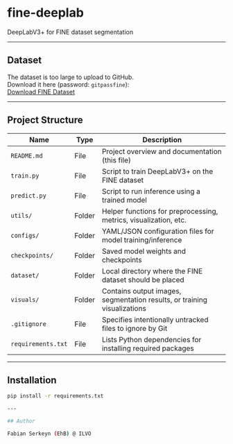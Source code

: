 # fine-deeplab

DeepLabV3+ for FINE dataset segmentation

---

## Dataset

The dataset is too large to upload to GitHub.  
Download it here (password: `gitpassfine`):  
[Download FINE Dataset](https://ehb-my.sharepoint.com/:f:/g/personal/fabian_serkeyn_student_ehb_be/EiCFpynSZVNLk_RG9hTfAp4BnJBoeQBa95bUoNysPgkQYA?e=idSXo3)

---

## Project Structure

| Name               | Type    | Description                                                              |
|--------------------|---------|--------------------------------------------------------------------------|
| `README.md`        | File    | Project overview and documentation (this file)                           |
| `train.py`         | File    | Script to train DeepLabV3+ on the FINE dataset                           |
| `predict.py`       | File    | Script to run inference using a trained model                            |
| `utils/`           | Folder  | Helper functions for preprocessing, metrics, visualization, etc.         |
| `configs/`         | Folder  | YAML/JSON configuration files for model training/inference               |
| `checkpoints/`     | Folder  | Saved model weights and checkpoints                                      |
| `dataset/`         | Folder  | Local directory where the FINE dataset should be placed                  |
| `visuals/`         | Folder  | Contains output images, segmentation results, or training visualizations |
| `.gitignore`       | File    | Specifies intentionally untracked files to ignore by Git                 |
| `requirements.txt` | File    | Lists Python dependencies for installing required packages               |

---

## Installation

```bash
pip install -r requirements.txt

---

## Author

Fabian Serkeyn (EhB) @ ILVO
